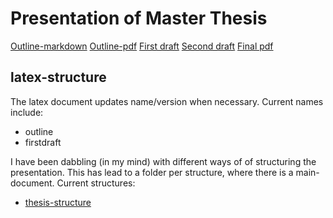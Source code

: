 Presentation of Master Thesis
===================================

[Outline-markdown](outline.md)
[Outline-pdf](MasterPresentation_OeyvindSvendsen_150618_outline.pdf)
[First draft](MasterPresentation_OeyvindSvendsen_150618_firstdraft.pdf)
[Second draft](MasterPresentation_OeyvindSvendsen_150618_seconddraft.pdf)
[Final pdf](MasterPresentation_OeyvindSvendsen_150618_final.pdf)

latex-structure
---------------
The latex document updates name/version when necessary.
Current names include:
 - outline
 - firstdraft
 
 I have been dabbling (in my mind) with different ways of of structuring the presentation.
 This has lead to a folder per structure, where there is a main-document.
 Current structures:
  - [thesis-structure](version_thesis_structure)

